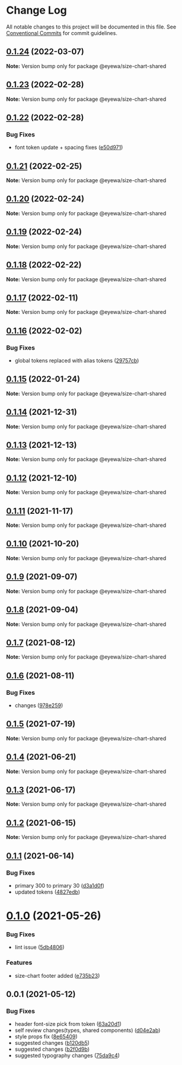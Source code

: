 # Change Log

All notable changes to this project will be documented in this file.
See [Conventional Commits](https://conventionalcommits.org) for commit guidelines.

## [0.1.24](https://github.com/GunjanjainEyewa/fe-core/compare/@eyewa/size-chart-shared@0.1.23...@eyewa/size-chart-shared@0.1.24) (2022-03-07)

**Note:** Version bump only for package @eyewa/size-chart-shared





## [0.1.23](https://github.com/GunjanjainEyewa/fe-core/compare/@eyewa/size-chart-shared@0.1.22...@eyewa/size-chart-shared@0.1.23) (2022-02-28)

**Note:** Version bump only for package @eyewa/size-chart-shared





## [0.1.22](https://github.com/GunjanjainEyewa/fe-core/compare/@eyewa/size-chart-shared@0.1.21...@eyewa/size-chart-shared@0.1.22) (2022-02-28)


### Bug Fixes

* font token update + spacing fixes ([e50d971](https://github.com/GunjanjainEyewa/fe-core/commit/e50d971af9f5c20b1ab2c7f5c753ad3633fe6396))





## [0.1.21](https://github.com/GunjanjainEyewa/fe-core/compare/@eyewa/size-chart-shared@0.1.20...@eyewa/size-chart-shared@0.1.21) (2022-02-25)

**Note:** Version bump only for package @eyewa/size-chart-shared





## [0.1.20](https://github.com/GunjanjainEyewa/fe-core/compare/@eyewa/size-chart-shared@0.1.19...@eyewa/size-chart-shared@0.1.20) (2022-02-24)

**Note:** Version bump only for package @eyewa/size-chart-shared





## [0.1.19](https://github.com/GunjanjainEyewa/fe-core/compare/@eyewa/size-chart-shared@0.1.18...@eyewa/size-chart-shared@0.1.19) (2022-02-24)

**Note:** Version bump only for package @eyewa/size-chart-shared





## [0.1.18](https://github.com/GunjanjainEyewa/fe-core/compare/@eyewa/size-chart-shared@0.1.17...@eyewa/size-chart-shared@0.1.18) (2022-02-22)

**Note:** Version bump only for package @eyewa/size-chart-shared





## [0.1.17](https://github.com/GunjanjainEyewa/fe-core/compare/@eyewa/size-chart-shared@0.1.16...@eyewa/size-chart-shared@0.1.17) (2022-02-11)

**Note:** Version bump only for package @eyewa/size-chart-shared





## [0.1.16](https://github.com/GunjanjainEyewa/fe-core/compare/@eyewa/size-chart-shared@0.1.15...@eyewa/size-chart-shared@0.1.16) (2022-02-02)


### Bug Fixes

* global tokens replaced with alias tokens ([29757cb](https://github.com/GunjanjainEyewa/fe-core/commit/29757cbe32b3857a75bba3267ceacb11ce2c9088))





## [0.1.15](https://github.com/GunjanjainEyewa/fe-core/compare/@eyewa/size-chart-shared@0.1.14...@eyewa/size-chart-shared@0.1.15) (2022-01-24)

**Note:** Version bump only for package @eyewa/size-chart-shared





## [0.1.14](https://github.com/GunjanjainEyewa/fe-core/compare/@eyewa/size-chart-shared@0.1.13...@eyewa/size-chart-shared@0.1.14) (2021-12-31)

**Note:** Version bump only for package @eyewa/size-chart-shared





## [0.1.13](https://github.com/GunjanjainEyewa/fe-core/compare/@eyewa/size-chart-shared@0.1.12...@eyewa/size-chart-shared@0.1.13) (2021-12-13)

**Note:** Version bump only for package @eyewa/size-chart-shared





## [0.1.12](https://github.com/GunjanjainEyewa/fe-core/compare/@eyewa/size-chart-shared@0.1.11...@eyewa/size-chart-shared@0.1.12) (2021-12-10)

**Note:** Version bump only for package @eyewa/size-chart-shared





## [0.1.11](https://github.com/GunjanjainEyewa/fe-core/compare/@eyewa/size-chart-shared@0.1.10...@eyewa/size-chart-shared@0.1.11) (2021-11-17)

**Note:** Version bump only for package @eyewa/size-chart-shared





## [0.1.10](https://github.com/GunjanjainEyewa/fe-core/compare/@eyewa/size-chart-shared@0.1.9...@eyewa/size-chart-shared@0.1.10) (2021-10-20)

**Note:** Version bump only for package @eyewa/size-chart-shared





## [0.1.9](https://github.com/GunjanjainEyewa/fe-core/compare/@eyewa/size-chart-shared@0.1.8...@eyewa/size-chart-shared@0.1.9) (2021-09-07)

**Note:** Version bump only for package @eyewa/size-chart-shared





## [0.1.8](https://github.com/GunjanjainEyewa/fe-core/compare/@eyewa/size-chart-shared@0.1.7...@eyewa/size-chart-shared@0.1.8) (2021-09-04)

**Note:** Version bump only for package @eyewa/size-chart-shared





## [0.1.7](https://github.com/GunjanjainEyewa/fe-core/compare/@eyewa/size-chart-shared@0.1.6...@eyewa/size-chart-shared@0.1.7) (2021-08-12)

**Note:** Version bump only for package @eyewa/size-chart-shared





## [0.1.6](https://github.com/GunjanjainEyewa/fe-core/compare/@eyewa/size-chart-shared@0.1.5...@eyewa/size-chart-shared@0.1.6) (2021-08-11)


### Bug Fixes

* changes ([978e259](https://github.com/GunjanjainEyewa/fe-core/commit/978e259cf709f4b189684ad5b72d8f5924f45ae5))





## [0.1.5](https://github.com/GunjanjainEyewa/fe-core/compare/@eyewa/size-chart-shared@0.1.4...@eyewa/size-chart-shared@0.1.5) (2021-07-19)

**Note:** Version bump only for package @eyewa/size-chart-shared





## [0.1.4](https://github.com/GunjanjainEyewa/fe-core/compare/@eyewa/size-chart-shared@0.1.3...@eyewa/size-chart-shared@0.1.4) (2021-06-21)

**Note:** Version bump only for package @eyewa/size-chart-shared





## [0.1.3](https://github.com/GunjanjainEyewa/fe-core/compare/@eyewa/size-chart-shared@0.1.2...@eyewa/size-chart-shared@0.1.3) (2021-06-17)

**Note:** Version bump only for package @eyewa/size-chart-shared





## [0.1.2](https://github.com/GunjanjainEyewa/fe-core/compare/@eyewa/size-chart-shared@0.1.1...@eyewa/size-chart-shared@0.1.2) (2021-06-15)

**Note:** Version bump only for package @eyewa/size-chart-shared





## [0.1.1](https://github.com/GunjanjainEyewa/fe-core/compare/@eyewa/size-chart-shared@0.1.0...@eyewa/size-chart-shared@0.1.1) (2021-06-14)


### Bug Fixes

* primary 300 to primary 30 ([d3a1d0f](https://github.com/GunjanjainEyewa/fe-core/commit/d3a1d0f9710a28a12b4558e2efbe975c7a9476b2))
* updated tokens ([4827edb](https://github.com/GunjanjainEyewa/fe-core/commit/4827edbbfbe6d0cd75e8eab13928a4b4b738a0c1))





# [0.1.0](https://github.com/GunjanjainEyewa/fe-core/compare/@eyewa/size-chart-shared@0.0.1...@eyewa/size-chart-shared@0.1.0) (2021-05-26)


### Bug Fixes

* lint issue ([5db4806](https://github.com/GunjanjainEyewa/fe-core/commit/5db4806e3aa336198701b24656bab74b32b9db23))


### Features

* size-chart footer added ([e735b23](https://github.com/GunjanjainEyewa/fe-core/commit/e735b239157b1d84935aa25359f2abfc288e11bc))





## 0.0.1 (2021-05-12)


### Bug Fixes

* header font-size pick from token ([63a20d1](https://github.com/GunjanjainEyewa/fe-core/commit/63a20d1fe2da189d0a1f63b408a34a9d6e38456a))
* self review changes(types, shared components) ([d04e2ab](https://github.com/GunjanjainEyewa/fe-core/commit/d04e2abc12a44893e9defb468e0e0dde2ff40cd1))
* style props fix ([8e65409](https://github.com/GunjanjainEyewa/fe-core/commit/8e65409c87076f145d71081d3b29d55197b3c4cb))
* suggested changes ([b120db5](https://github.com/GunjanjainEyewa/fe-core/commit/b120db55e13bfceaccfb75abf824f1351daa6da8))
* suggested changes ([b2f0d9b](https://github.com/GunjanjainEyewa/fe-core/commit/b2f0d9b4448f216c371bf100f1872881217e674d))
* suggested typography changes ([75da9c4](https://github.com/GunjanjainEyewa/fe-core/commit/75da9c4af3cf256aabcee6e532645260b7727338))
